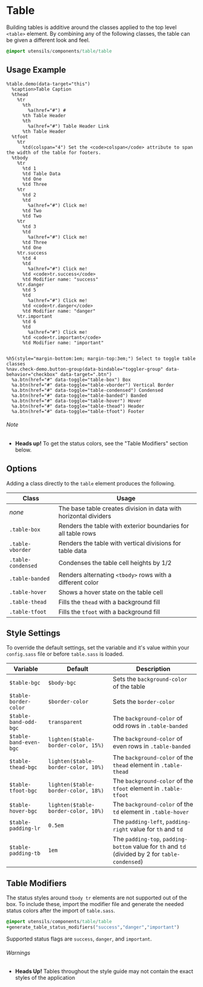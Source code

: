 
# Table
Building tables is additive around the classes applied to the top level `<table>` element.
By combining any of the following classes, the table can be given a different look and feel.

```sass
@import utensils/components/table/table
```

## Usage Example
<!--~ markup/table.html.haml -->
```haml
%table.demo(data-target="this")
  %caption>Table Caption
  %thead
    %tr
      %th
        %a(href="#") #
      %th Table Header
      %th
        %a(href="#") Table Header Link
      %th Table Header
  %tfoot
    %tr
      %td(colspan="4") Set the <code>colspan</code> attribute to span the width of the table for footers.
  %tbody
    %tr
      %td 1
      %td Table Data
      %td One
      %td Three
    %tr
      %td 2
      %td
        %a(href="#") Click me!
      %td Two
      %td Two
    %tr
      %td 3
      %td
        %a(href="#") Click me!
      %td Three
      %td One
    %tr.success
      %td 4
      %td
        %a(href="#") Click me!
      %td <code>tr.success</code>
      %td Modifier name: "success"
    %tr.danger
      %td 5
      %td
        %a(href="#") Click me!
      %td <code>tr.danger</code>
      %td Modifier name: "danger"
    %tr.important
      %td 6
      %td
        %a(href="#") Click me!
      %td <code>tr.important</code>
      %td Modifier name: "important"


%h5(style="margin-bottom:1em; margin-top:3em;") Select to toggle table classes
%nav.check-demo.button-group(data-bindable="toggler-group" data-behavior="checkbox" data-target=".btn")
  %a.btn(href="#" data-toggle="table-box") Box
  %a.btn(href="#" data-toggle="table-vborder") Vertical Border
  %a.btn(href="#" data-toggle="table-condensed") Condensed
  %a.btn(href="#" data-toggle="table-banded") Banded
  %a.btn(href="#" data-toggle="table-hover") Hover
  %a.btn(href="#" data-toggle="table-thead") Header
  %a.btn(href="#" data-toggle="table-tfoot") Footer
```
<!-- end -->

###### Note
- **Heads up!** To get the status colors, see the "Table Modifiers"
  section below.



## Options
Adding a class directly to the `table` element produces the following.

Class              | Usage
------------------ | ---------------------------
_none_             | The base table creates division in data with horizontal dividers
`.table-box`       | Renders the table with exterior boundaries for all table rows
`.table-vborder`   | Renders the table with vertical divisions for table data
`.table-condensed` | Condenses the table cell heights by 1/2
`.table-banded`    | Renders alternating `<tbody>` rows with a different color
 `.table-hover`    | Shows a hover state on the table cell
`.table-thead`     | Fills the `thead` with a background fill
`.table-tfoot`     | Fills the `tfoot` with a background fill


## Style Settings
To override the default settings, set the variable and it's value
within your `config.sass` file or before `table.sass` is loaded.

Variable               | Default                             | Description
---------------------- | ----------------------------------- | -------------------------------------------
`$table-bgc`           | `$body-bgc`                         | Sets the `background-color` of the table
`$table-border-color`  | `$border-color`                     | Sets the `border-color`
`$table-band-odd-bgc`  | `transparent`                       | The `background-color` of odd rows in `.table-banded`
`$table-band-even-bgc` | `lighten($table-border-color, 15%)` | The `background-color` of even rows in `.table-banded`
`$table-thead-bgc`     | `lighten($table-border-color, 10%)` | The `background-color` of the `thead` element in `.table-thead`
`$table-tfoot-bgc`     | `lighten($table-border-color, 18%)` | The `background-color` of the `tfoot` element in `.table-tfoot`
`$table-hover-bgc`     | `lighten($table-border-color, 10%)` | The `background-color` of the `td` element in `.table-hover`
`$table-padding-lr`    | `0.5em`                             | The `padding-left`, `padding-right` value for `th` and `td`
`$table-padding-tb`    | `1em`                               | The `padding-top`, `padding-bottom` value for `th` and `td` (divided by 2 for `table-condensed`)

## Table Modifiers
The status styles around `tbody tr` elements are not supported out of
the box. To include these, import the modifier file and generate the
needed status colors after the import of `table.sass`.

```sass
@import utensils/components/table/table
+generate_table_status_modifiers("success","danger","important")
```
Supported status flags are `success`, `danger`, and `important`.

###### Warnings
- **Heads Up!** Tables throughout the style guide may not contain the exact styles of the application


